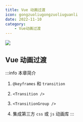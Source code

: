 ```yaml
---
title: Vue 动画过渡
icon: gongzuoliugongzuoliuguanli
date: 2022-11-10
category:
    - Vue动画过渡
---
```


![](https://image.zswei.xyz/img/202211121823045.webp)

## Vue 动画过渡
:::info 本章简介
1. `@keyframes` 和 `transition`

2. `<Transition />`

3. `<TransitionGroup />`

4. 集成第三方 `css` 或 `js` 动画库
:::